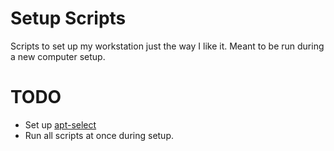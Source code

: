 # Setup Scripts

Scripts to set up my workstation just the way I like it. Meant to be run during a new computer setup.

# TODO

 - Set up [apt-select](https://github.com/jblakeman/apt-select)
 - Run all scripts at once during setup.
